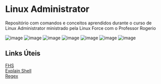 # Linux Administrator
Repositório com comandos e conceitos aprendidos durante o curso de Linux Administrator ministrado pela Linux Force com o Professor Rogerio

![image](https://img.shields.io/badge/Shell_Script-121011?style=for-the-badge&logo=gnu-bash&logoColor=white)
![image](https://img.shields.io/badge/VIM-%2311AB00.svg?&style=for-the-badge&logo=vim&logoColor=white) ![image](https://img.shields.io/badge/Visual_Studio_Code-0078D4?style=for-the-badge&logo=visual%20studio%20code&logoColor=white)
![image](https://img.shields.io/badge/Linux-FCC624?style=for-the-badge&logo=linux&logoColor=black)
![image](https://img.shields.io/badge/Linux_Mint-87CF3E?style=for-the-badge&logo=linux-mint&logoColor=white)
![image](https://img.shields.io/badge/Debian-A81D33?style=for-the-badge&logo=debian&logoColor=white)
![image](https://img.shields.io/badge/Cent%20OS-262577?style=for-the-badge&logo=CentOS&logoColor=white)


## Links Úteis
[FHS](https://external-preview.redd.it/JKYkgkWMKu4FStR49umwXIwR2BV1bjhH4wM6d9fvCgk.png?auto=webp&s=1247e7df2a1c937cd598b3252d74ef7bf2b18798)<br>
[Explain Shell](https://explainshell.com)<br>
[Regex](https://tools.lymas.com.br/regexp_br.php)
